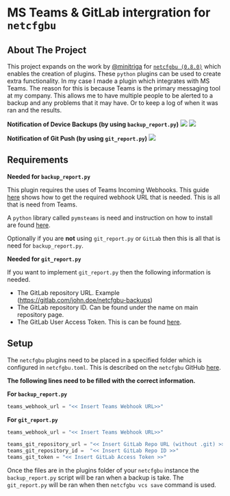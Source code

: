 # MS Teams & GitLab intergration for `netcfgbu`


## About The Project

This project expands on the work by [@minitriga](https://github.com/minitriga) for [`netcfgbu (0.8.0)`](https://github.com/jeremyschulman/netcfgbu) which enables the creation of plugins. These `python` plugins can be used to create extra functionality. In my case I made a plugin which integrates with MS Teams. The reason for this is because Teams is the primary messaging tool at my company. This allows me to have multiple people to be alerted to a backup and any problems that it may have. Or to keep a log of when it was ran and the results.

**Notification of Device Backups (by using `backup_report.py`)**
![](https://james.masters.bio/files/github/images/image1.PNG)
![](https://james.masters.bio/files/github/images/image3.PNG)

**Notification of Git Push (by using `git_report.py`)**
![](https://james.masters.bio/files/github/images/image2.PNG)

## Requirements

 **Needed for `backup_report.py`**

This plugin requires the uses of Teams Incoming Webhooks. This guide [here](https://docs.microsoft.com/en-us/microsoftteams/platform/webhooks-and-connectors/how-to/add-incoming-webhook) shows how to get the required webhook URL that is needed. This is all that is need from Teams.

A `python` library called `pymsteams` is need and instruction on how to install are found [here](https://pypi.org/project/pymsteams/).

Optionally if you are **not** using `git_report.py` or `GitLab` then this is all that is need for `backup_report.py`. 

 **Needed for `git_report.py`**

If you want to implement `git_report.py` then the following information is needed.

- The GitLab repository URL. Example (https://gitlab.com/john.doe/netcfgbu-backups)
- The GitLab repository ID. Can be found under the name on main repository page.
- The GitLab User Access Token. This is can be found [here](https://gitlab.com/-/profile/personal_access_tokens).


## Setup

The `netcfgbu` plugins need to be placed in a specified folder which is configured in `netcfgbu.toml`. This is described on the `netcfgbu` GitHub [here](https://github.com/jeremyschulman/netcfgbu).

 **The following lines need to be filled with the correct information.**
 
 **For `backup_report.py`**
```python
teams_webhook_url = "<< Insert Teams Webhook URL>>"
```

**For `git_report.py`**
```python
teams_webhook_url = "<< Insert Teams Webhook URL>>"

teams_git_repository_url = "<< Insert GitLab Repo URL (without .git) >>"
teams_git_repository_id =  "<< Insert GitLab Repo ID >>"
teams_git_token = "<< Insert GitLab Access Token >>"
```
Once the files are in the plugins folder of your `netcfgbu` instance the `backup_report.py` script will be ran when a backup is take. The `git_report.py` will be ran when then `netcfgbu vcs save` command is used.
